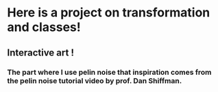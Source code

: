 # Here is a project on transformation and classes!
## Interactive art !
### The part where I use pelin noise that inspiration comes from the pelin noise tutorial video by prof. Dan Shiffman.


